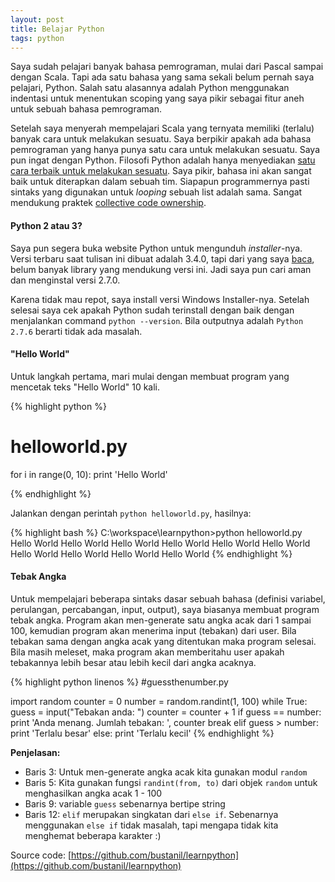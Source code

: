 ```yaml
---
layout: post
title: Belajar Python
tags: python
---
```


Saya sudah pelajari banyak bahasa pemrograman, mulai dari Pascal sampai dengan Scala. Tapi ada satu bahasa yang sama sekali belum pernah saya pelajari, Python. Salah satu alasannya adalah Python menggunakan indentasi untuk menentukan scoping yang saya pikir sebagai fitur aneh untuk sebuah bahasa pemrograman.

Setelah saya menyerah mempelajari Scala yang ternyata memiliki (terlalu) banyak cara untuk melakukan sesuatu. Saya berpikir apakah ada bahasa pemrograman yang hanya punya satu cara untuk melakukan sesuatu. Saya pun ingat dengan Python. Filosofi Python adalah hanya menyediakan [satu cara terbaik untuk melakukan sesuatu](http://en.wikipedia.org/wiki/The_Zen_of_Python#Programming_philosophy). Saya pikir, bahasa ini akan sangat baik untuk diterapkan dalam sebuah tim. Siapapun programmernya pasti sintaks yang digunakan untuk _looping_ sebuah list adalah sama. Sangat mendukung praktek [collective code ownership](http://www.extremeprogramming.org/rules/collective.html).

#### Python 2 atau 3?

Saya pun segera buka website Python untuk mengunduh _installer_-nya. Versi terbaru saat tulisan ini dibuat adalah 3.4.0, tapi dari yang saya [baca](https://wiki.python.org/moin/Python2orPython3/), belum banyak library yang mendukung versi ini. Jadi saya pun cari aman dan menginstal versi 2.7.0.

Karena tidak mau repot, saya install versi Windows Installer-nya. Setelah selesai saya cek apakah Python sudah terinstall dengan baik dengan menjalankan command `python --version`. Bila outputnya adalah `Python 2.7.6` berarti tidak ada masalah.

#### "Hello World"

Untuk langkah pertama, mari mulai dengan membuat program yang mencetak teks "Hello World" 10 kali.


{% highlight python %}
# helloworld.py

for i in range(0, 10):
	print 'Hello World'

{% endhighlight %}

Jalankan dengan perintah `python helloworld.py`, hasilnya:

{% highlight bash %}
C:\workspace\learnpython>python helloworld.py
Hello World
Hello World
Hello World
Hello World
Hello World
Hello World
Hello World
Hello World
Hello World
Hello World
{% endhighlight %}

#### Tebak Angka

Untuk mempelajari beberapa sintaks dasar sebuah bahasa (definisi variabel, perulangan, percabangan, input, output), saya biasanya membuat program tebak angka. Program akan men-generate satu angka acak dari 1 sampai 100, kemudian program akan menerima input (tebakan) dari user. Bila tebakan sama dengan angka acak yang ditentukan maka program selesai. Bila masih meleset, maka program akan memberitahu user apakah tebakannya lebih besar atau lebih kecil dari angka acaknya.

{% highlight python linenos %}
#guessthenumber.py

import random
counter = 0
number = random.randint(1, 100)
while True:
	guess = input("Tebakan anda: ")
	counter = counter + 1
	if guess == number:
		print 'Anda menang. Jumlah tebakan: ', counter
		break
	elif guess > number:
		print 'Terlalu besar'
	else:
		print 'Terlalu kecil'
{% endhighlight %}

**Penjelasan:**

- Baris 3: Untuk men-generate angka acak kita gunakan modul `random`
- Baris 5: Kita gunakan fungsi `randint(from, to)` dari objek `random` untuk menghasilkan angka acak 1 - 100
- Baris 9: variable `guess` sebenarnya bertipe string
- Baris 12: `elif` merupakan singkatan dari `else if`. Sebenarnya menggunakan `else if` tidak masalah, tapi mengapa tidak kita menghemat beberapa karakter :)

Source code: [https://github.com/bustanil/learnpython](https://github.com/bustanil/learnpython)